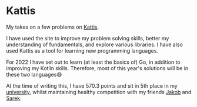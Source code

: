 # Kattis

My takes on a few problems on [Kattis](https://open.kattis.com).

I have used the site to improve my problem solving skills, better my understanding of fundamentals, and explore various libraries. I have also used Kattis as a tool for learning new programming languages.

For 2022 I have set out to learn (at least the basics of) Go, in addition to improving my Kotlin skills. Therefore, most of this year's solutions will be in these two languages😄

At the time of writing this, I have 570.3 points and sit in 5th place in my [university](https://open.kattis.com/universities/uio.no), whilst maintaining healthy competition with my friends [Jakob](https://github.com/jakobkhansen) and [Sarek](https://github.com/sarsko).
